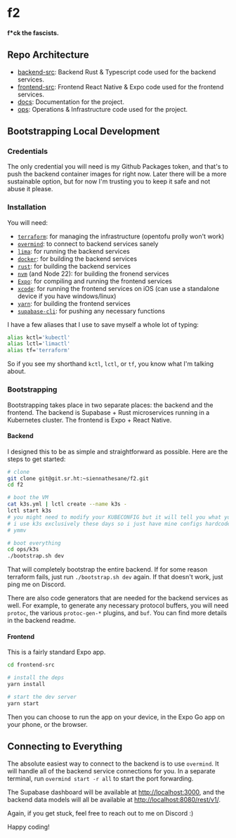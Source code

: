 # f2

#### __f*ck the fascists.__

## Repo Architecture

* [backend-src](./backend-src): Backend Rust & Typescript code used for the backend services.
* [frontend-src](./frontend-src): Frontend React Native & Expo code used for the frontend services.
* [docs](./docs): Documentation for the project.
* [ops](./ops): Operations & Infrastructure code used for the project.

## Bootstrapping Local Development

### Credentials

The only credential you will need is my Github Packages token, and that's to push the backend container images for right now. Later there will be a more sustainable option, but for now I'm trusting you to keep it safe and not abuse it please.

### Installation

You will need:

* [`terraform`](https://www.terraform.io/downloads.html): for managing the infrastructure (opentofu prolly won't work)
* [`overmind`](https://github.com/DarthSim/overmind): to connect to backend services sanely
* [`lima`](https://github.com/lima-vm/lima): for running the backend services
* [`docker`](https://docs.docker.com/get-docker/): for building the backend services
* [`rust`](https://www.rust-lang.org/tools/install): for building the backend services
* [`nvm`](https://github.com/nvm-sh/nvm) (and Node 22): for building the fronend services
* [`Expo`](https://expo.dev/): for compiling and running the frontend services
* [`xcode`](https://developer.apple.com/xcode/): for running the frontend services on iOS (can use a standalone device if you have windows/linux)
* [`yarn`](https://yarnpkg.com/getting-started/install): for building the frontend services
* [`supabase-cli`](https://supabase.com/docs/guides/cli/installation): for pushing any necessary functions

I have a few aliases that I use to save myself a whole lot of typing:

```sh
alias kctl='kubectl'
alias lctl='limactl'
alias tf='terraform'
```

So if you see my shorthand `kctl`, `lctl`, or `tf`, you know what I'm talking about.

### Bootstrapping

Bootstrapping takes place in two separate places: the backend and the frontend. The backend is Supabase + Rust microservices running in a Kubernetes cluster. The frontend is Expo + React Native.

#### Backend

I designed this to be as simple and straightforward as possible. Here are the steps to get started:

```sh
# clone
git clone git@git.sr.ht:~siennathesane/f2.git
cd f2

# boot the VM
cat k3s.yml | lctl create --name k3s -
lctl start k3s
# you might need to modify your KUBECONFIG but it will tell you what you do.
# i use k3s exclusively these days so i just have mine configs hardcoded,
# ymmv

# boot everything
cd ops/k3s
./bootstrap.sh dev
```

That will completely bootstrap the entire backend. If for some reason terraform fails, just run `./bootstrap.sh dev` again. If that doesn't work, just ping me on Discord.

There are also code generators that are needed for the backend services as well. For example, to generate any necessary protocol buffers, you will need `protoc`, the various `protoc-gen-*` plugins, and `buf`. You can find more details in the backend readme.

#### Frontend

This is a fairly standard Expo app.

```sh
cd frontend-src

# install the deps
yarn install

# start the dev server
yarn start
```

Then you can choose to run the app on your device, in the Expo Go app on your phone, or the browser.

## Connecting to Everything

The absolute easiest way to connect to the backend is to use `overmind`. It will handle all of the backend service connections for you. In a separate terminal, run `overmind start -r all` to start the port forwarding.

The Supabase dashboard will be available at [http://localhost:3000](http://localhost:3000), and the backend data models will all be available at [http://localhost:8080/rest/v1/](http://localhost:8080/rest/v1/).

Again, if you get stuck, feel free to reach out to me on Discord :)

Happy coding!
